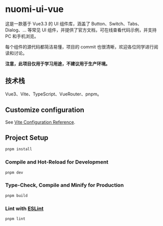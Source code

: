 # nuomi-ui-vue

这是一款基于 Vue3.3 的 UI 组件库，涵盖了 Button、Switch、Tabs、Dialog、... 等常见 UI 组件，并提供了官方文档，可在线查看代码示例，并支持 PC 和手机浏览。

每个组件的源代码都简洁易懂，项目的 commit 也很清晰，欢迎各位同学进行阅读和讨论。

**注意，此项目仅用于学习用途，不建议用于生产环境。**

## 技术栈

Vue3、Vite、TypeScript、VueRouter、pnpm。

## Customize configuration

See [Vite Configuration Reference](https://vitejs.dev/config/).

## Project Setup

```sh
pnpm install
```

### Compile and Hot-Reload for Development

```sh
pnpm dev
```

### Type-Check, Compile and Minify for Production

```sh
pnpm build
```

### Lint with [ESLint](https://eslint.org/)

```sh
pnpm lint
```
